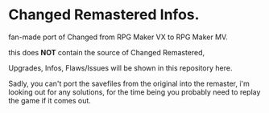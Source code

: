 # Changed Remastered Infos.

fan-made port of Changed from RPG Maker VX to RPG Maker MV.

this does **NOT** contain the source of Changed Remastered,

Upgrades, Infos, Flaws/Issues will be shown in this repository here.

Sadly, you can't port the savefiles from the original into the remaster, i'm looking out for any solutions, for the time being you probably need to replay the game if it comes out.
